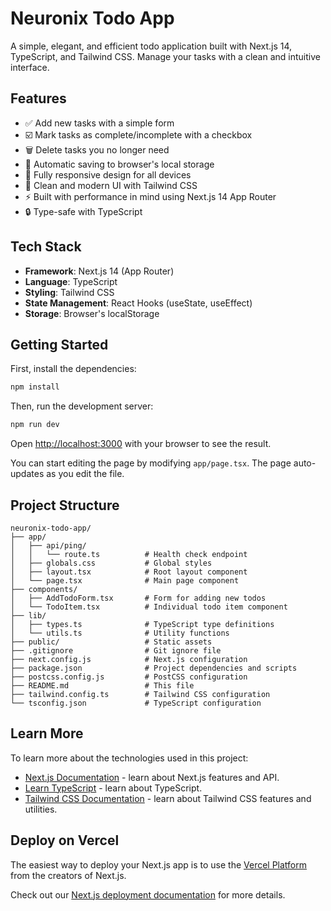 # Neuronix Todo App

A simple, elegant, and efficient todo application built with Next.js 14, TypeScript, and Tailwind CSS. Manage your tasks with a clean and intuitive interface.

## Features

- ✅ Add new tasks with a simple form
- ☑️ Mark tasks as complete/incomplete with a checkbox
- 🗑️ Delete tasks you no longer need
- 💾 Automatic saving to browser's local storage
- 📱 Fully responsive design for all devices
- 🎨 Clean and modern UI with Tailwind CSS
- ⚡ Built with performance in mind using Next.js 14 App Router
- 🔒 Type-safe with TypeScript

## Tech Stack

- **Framework**: Next.js 14 (App Router)
- **Language**: TypeScript
- **Styling**: Tailwind CSS
- **State Management**: React Hooks (useState, useEffect)
- **Storage**: Browser's localStorage

## Getting Started

First, install the dependencies:

```bash
npm install
```

Then, run the development server:

```bash
npm run dev
```

Open [http://localhost:3000](http://localhost:3000) with your browser to see the result.

You can start editing the page by modifying `app/page.tsx`. The page auto-updates as you edit the file.

## Project Structure

```
neuronix-todo-app/
├── app/
│   ├── api/ping/
│   │   └── route.ts          # Health check endpoint
│   ├── globals.css           # Global styles
│   ├── layout.tsx            # Root layout component
│   └── page.tsx              # Main page component
├── components/
│   ├── AddTodoForm.tsx       # Form for adding new todos
│   └── TodoItem.tsx          # Individual todo item component
├── lib/
│   ├── types.ts              # TypeScript type definitions
│   └── utils.ts              # Utility functions
├── public/                   # Static assets
├── .gitignore                # Git ignore file
├── next.config.js            # Next.js configuration
├── package.json              # Project dependencies and scripts
├── postcss.config.js         # PostCSS configuration
├── README.md                 # This file
├── tailwind.config.ts        # Tailwind CSS configuration
└── tsconfig.json             # TypeScript configuration
```

## Learn More

To learn more about the technologies used in this project:

- [Next.js Documentation](https://nextjs.org/docs) - learn about Next.js features and API.
- [Learn TypeScript](https://www.typescriptlang.org/docs/) - learn about TypeScript.
- [Tailwind CSS Documentation](https://tailwindcss.com/docs) - learn about Tailwind CSS features and utilities.

## Deploy on Vercel

The easiest way to deploy your Next.js app is to use the [Vercel Platform](https://vercel.com/new?utm_medium=default-template&filter=next.js&utm_source=create-next-app&utm_campaign=create-next-app-readme) from the creators of Next.js.

Check out our [Next.js deployment documentation](https://nextjs.org/docs/deployment) for more details.